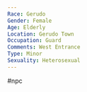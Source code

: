 ```yaml
---
Race: Gerudo
Gender: Female
Age: Elderly
Location: Gerudo Town
Occupation: Guard
Comments: West Entrance
Type: Minor
Sexuality: Heterosexual
---
```

#npc 

